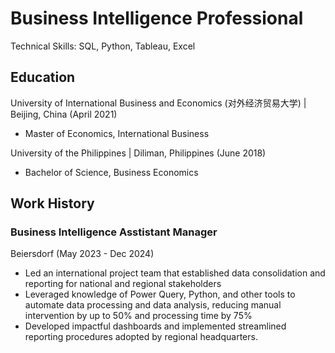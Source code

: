 # Business Intelligence Professional
Technical Skills: SQL, Python, Tableau, Excel
## Education
University of International Business and Economics (对外经济贸易大学) | Beijing, China (April 2021)
- Master of Economics, International Business

University of the Philippines | Diliman, Philippines (June 2018)
- Bachelor of Science, Business Economics

## Work History
### Business Intelligence Asstistant Manager<br style="line-height:0.5;">
Beiersdorf (May 2023 - Dec 2024)<br>
- Led an international project team that established data consolidation and reporting for national and regional stakeholders
- Leveraged knowledge of Power Query, Python, and other tools to automate data processing and data analysis, reducing manual intervention by up to 50% and processing time by 75%
- Developed impactful dashboards and implemented streamlined reporting procedures adopted by regional headquarters.
